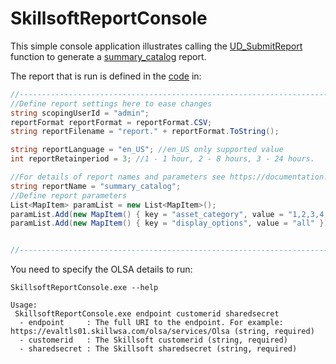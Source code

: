 # SkillsoftReportConsole
This simple console application illustrates calling the [UD_SubmitReport](https://documentation.skillsoft.com/en_us/skillport/8_0/olsa/index.htm#40247.htm) function to generate a [summary_catalog](https://documentation.skillsoft.com/en_us/skillport/8_0/ah/index.htm#45936.htm) report.

The report that is run is defined in the [code](SkillsoftReportConsole/Program.cs#L23) in:

~~~~C#
//--------------------------------------------------------------------------------------------
//Define report settings here to ease changes
string scopingUserId = "admin";
reportFormat reportFormat = reportFormat.CSV;
string reportFilename = "report." + reportFormat.ToString();

string reportLanguage = "en_US"; //en_US only supported value
int reportRetainperiod = 3; //1 - 1 hour, 2 - 8 hours, 3 - 24 hours.

//For details of report names and parameters see https://documentation.skillsoft.com/en_us/skillport/8_0/ah/35465.htm
string reportName = "summary_catalog";
//Define report parameters
List<MapItem> paramList = new List<MapItem>();
paramList.Add(new MapItem() { key = "asset_category", value = "1,2,3,4,5,21" });
paramList.Add(new MapItem() { key = "display_options", value = "all" });


//--------------------------------------------------------------------------------------------
~~~~

You need to specify the OLSA details to run:

~~~~~
SkillsoftReportConsole.exe --help

Usage:
 SkillsoftReportConsole.exe endpoint customerid sharedsecret
  - endpoint     : The full URI to the endpoint. For example: https://evaltls01.skillwsa.com/olsa/services/Olsa (string, required)
  - customerid   : The Skillsoft customerid (string, required)
  - sharedsecret : The Skillsoft sharedsecret (string, required)

~~~~~

